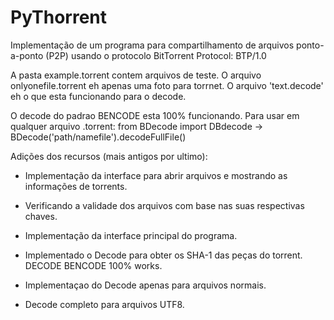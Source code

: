 # PyThorrent

Implementação de um programa para compartilhamento de arquivos ponto-a-ponto (P2P) usando o protocolo BitTorrent Protocol: BTP/1.0

A pasta example.torrent contem arquivos de teste. O arquivo onlyonefile.torrent eh apenas uma foto para torrnet. O arquivo 'text.decode' eh o que esta funcionando para o decode.

O decode do padrao BENCODE esta 100% funcionando. Para usar em qualquer arquivo .torrent: from BDecode import DBdecode -> BDecode('path/namefile').decodeFullFile()

Adições dos recursos (mais antigos por ultimo):

- Implementação da interface para abrir arquivos e mostrando as informações de torrents.

- Verificando a validade dos arquivos com base nas suas respectivas chaves.

- Implementação da interface principal do programa.

- Implementado o Decode para obter os SHA-1 das peças do torrent. DECODE BENCODE 100% works.

- Implementaçao do Decode apenas para arquivos normais.

- Decode completo para arquivos UTF8.
